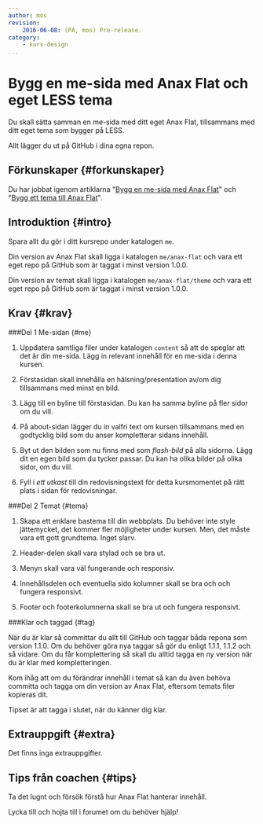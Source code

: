 ```yaml
---
author: mos
revision:
    2016-06-08: (PA, mos) Pre-release.
category:
    - kurs-design
...
```

Bygg en me-sida med Anax Flat och eget LESS tema
===================================

Du skall sätta samman en me-sida med ditt eget Anax Flat, tillsammans med ditt eget tema som bygger på LESS. 

Allt lägger du ut på GitHub i dina egna repon.

<!--more-->



Förkunskaper {#forkunskaper}
-----------------------

Du har jobbat igenom artiklarna "[Bygg en me-sida med Anax Flat](kunskap/bygg-me-sida-med-anax-flat)" och "[Bygg ett tema till Anax Flat](kunskap/bygg-ett-tema-till-anax-flat)".



Introduktion {#intro}
-----------------------

Spara allt du gör i ditt kursrepo under katalogen `me`.

Din version av Anax Flat skall ligga i katalogen `me/anax-flat` och vara ett eget repo på GitHub som är taggat i minst version 1.0.0.

Din version av temat skall ligga i katalogen `me/anax-flat/theme` och vara ett eget repo på GitHub som är taggat i minst version 1.0.0.



Krav {#krav}
-----------------------



###Del 1 Me-sidan {#me}

1. Uppdatera samtliga filer under katalogen `content` så att de speglar att det är din me-sida. Lägg in relevant innehåll för en me-sida i denna kursen.

1. Förstasidan skall innehålla en hälsning/presentation av/om dig tillsammans med minst en bild.

1. Lägg till en byline till förstasidan. Du kan ha samma byline på fler sidor om du vill.

1. På about-sidan lägger du in valfri text om kursen tillsammans med en godtycklig bild som du anser kompletterar sidans innehåll.

1. Byt ut den bilden som nu finns med som *flash-bild* på alla sidorna. Lägg dit en egen bild som du tycker passar. Du kan ha olika bilder på olika sidor, om du vill.

1. Fyll i *ett utkast* till din redovisningstext för detta kursmomentet på rätt plats i sidan för redovisningar.



###Del 2 Temat {#tema}

1. Skapa ett enklare bastema till din webbplats. Du behöver inte style jättemycket, det kommer fler möjligheter under kursen. Men, det måste vara ett gott grundtema. Inget slarv.

1. Header-delen skall vara stylad och se bra ut.

1. Menyn skall vara väl fungerande och responsiv.

1. Innehållsdelen och eventuella sido kolumner skall se bra och och fungera responsivt.

1. Footer och footerkolumnerna skall se bra ut och fungera responsivt.



###Klar och taggad {#tag}

När du är klar så committar du allt till GitHub och taggar båda repona som version 1.1.0. Om du behöver göra nya taggar så gör du enligt 1.1.1, 1.1.2 och så vidare. Om du får komplettering så skall du alltid tagga en ny version när du är klar med kompletteringen.

Kom ihåg att om du förändrar innehåll i temat så kan du även behöva committa och tagga om din version av Anax Flat, eftersom temats filer kopieras dit.

Tipset är att tagga i slutet, när du känner dig klar.


Extrauppgift {#extra}
-----------------------

Det finns inga extrauppgifter.



Tips från coachen {#tips}
-----------------------

Ta det lugnt och försök förstå hur Anax Flat hanterar innehåll.

Lycka till och hojta till i forumet om du behöver hjälp!
